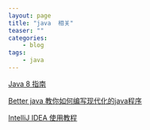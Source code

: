```yaml
---
layout: page
title: "java  相关"
teaser: ""
categories:
    - blog
tags:
    - java
---
```

[Java 8 指南](http://ifeve.com/java-8-tutorial/)

[Better java 教你如何编写现代化的java程序](http://segmentfault.com/a/1190000003771603?hmsr=toutiao.io&utm_medium=toutiao.io&utm_source=toutiao.io)

[IntelliJ IDEA 使用教程](http://wiki.jikexueyuan.com/project/IntelliJ-IDEA-Tutorial/about-this-tutorial.html)